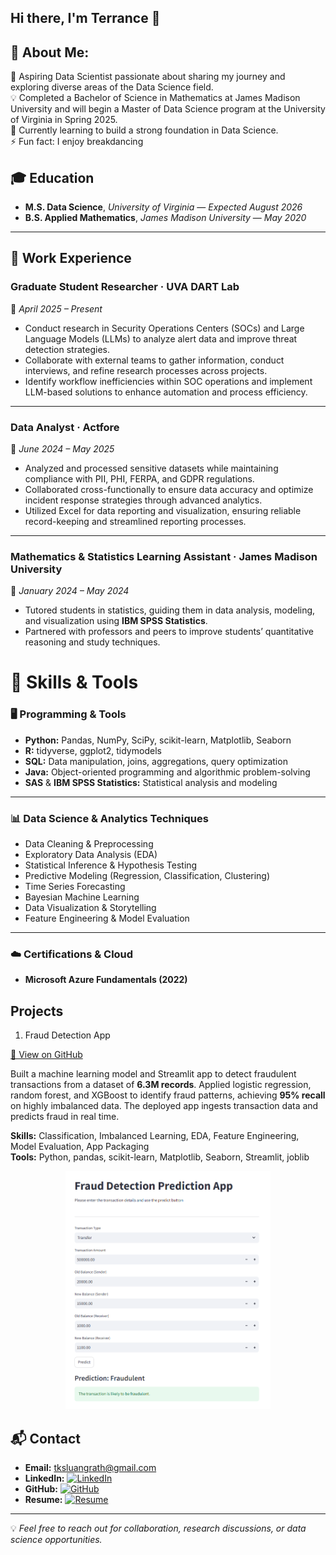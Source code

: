 ## Hi there, I'm Terrance 👋

## 💫 About Me:
🌟 Aspiring Data Scientist passionate about sharing my journey and exploring diverse areas of the Data Science field.<br>
💡 Completed a Bachelor of Science in Mathematics at James Madison University and will begin a Master of Data Science program at the University of Virginia in Spring 2025.<br>
💭 Currently learning to build a strong foundation in Data Science.<br>
⚡ Fun fact: I enjoy breakdancing


## 🎓 Education

- **M.S. Data Science**, *University of Virginia* — *Expected August 2026*  
- **B.S. Applied Mathematics**, *James Madison University* — *May 2020*

---

## 💼 Work Experience

### **Graduate Student Researcher · UVA DART Lab**  
📅 *April 2025 – Present*  
- Conduct research in Security Operations Centers (SOCs) and Large Language Models (LLMs) to analyze alert data and improve threat detection strategies.  
- Collaborate with external teams to gather information, conduct interviews, and refine research processes across projects.  
- Identify workflow inefficiencies within SOC operations and implement LLM-based solutions to enhance automation and process efficiency.  

---

### **Data Analyst · Actfore**  
📅 *June 2024 – May 2025*  
- Analyzed and processed sensitive datasets while maintaining compliance with PII, PHI, FERPA, and GDPR regulations.  
- Collaborated cross-functionally to ensure data accuracy and optimize incident response strategies through advanced analytics.  
- Utilized Excel for data reporting and visualization, ensuring reliable record-keeping and streamlined reporting processes.  

---

### **Mathematics & Statistics Learning Assistant · James Madison University**  
📅 *January 2024 – May 2024*  
- Tutored students in statistics, guiding them in data analysis, modeling, and visualization using **IBM SPSS Statistics**.  
- Partnered with professors and peers to improve students’ quantitative reasoning and study techniques.  


# 🧰 Skills & Tools

### 🖥️ Programming & Tools
- **Python:** Pandas, NumPy, SciPy, scikit-learn, Matplotlib, Seaborn  
- **R:** tidyverse, ggplot2, tidymodels  
- **SQL:** Data manipulation, joins, aggregations, query optimization  
- **Java:** Object-oriented programming and algorithmic problem-solving  
- **SAS** & **IBM SPSS Statistics:** Statistical analysis and modeling  

---

### 📊 Data Science & Analytics Techniques
- Data Cleaning & Preprocessing  
- Exploratory Data Analysis (EDA)  
- Statistical Inference & Hypothesis Testing  
- Predictive Modeling (Regression, Classification, Clustering)  
- Time Series Forecasting  
- Bayesian Machine Learning  
- Data Visualization & Storytelling  
- Feature Engineering & Model Evaluation  

---

### ☁️ Certifications & Cloud
- **Microsoft Azure Fundamentals (2022)**  

## Projects

1. Fraud Detection App

[🔗 View on GitHub](https://github.com/tksluangrath/fraud-detection-app/tree/main)

Built a machine learning model and Streamlit app to detect fraudulent transactions from a dataset of **6.3M records**. Applied logistic regression, random forest, and XGBoost to identify fraud patterns, achieving **95% recall** on highly imbalanced data. The deployed app ingests transaction data and predicts fraud in real time.


**Skills:** Classification, Imbalanced Learning, EDA, Feature Engineering, Model Evaluation, App Packaging  
**Tools:** Python, pandas, scikit-learn, Matplotlib, Seaborn, Streamlit, joblib

<div align="center">
  <img src="./assets/img/fraud_detection_app.png" alt="Fraud Detection App Screenshot" width="65%">
</div>

## 📬 Contact

- **Email:** [tksluangrath@gmail.com](mailto:tksluangrath@gmail.com)  
- **LinkedIn:** [![LinkedIn](https://img.shields.io/badge/LinkedIn-%230077B5.svg?logo=linkedin&logoColor=white)](https://www.linkedin.com/in/terranceluangrath/)  
- **GitHub:** [![GitHub](https://img.shields.io/badge/GitHub-181717.svg?logo=github&logoColor=white)](https://github.com/tksluangrath)  
- **Resume:** [![Resume](https://img.shields.io/badge/Resume-Download-success.svg)](./assets/Resume.pdf)

---

💡 *Feel free to reach out for collaboration, research discussions, or data science opportunities.*

